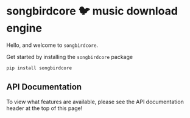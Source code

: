 # songbirdcore 🐦 music download engine

Hello, and welcome to `songbirdcore`.

Get started by installing the `songbirdcore` package

```bash
pip install songbirdcore
```

## API Documentation

To view what features are available, please see
the API documentation header at the top of this page!
